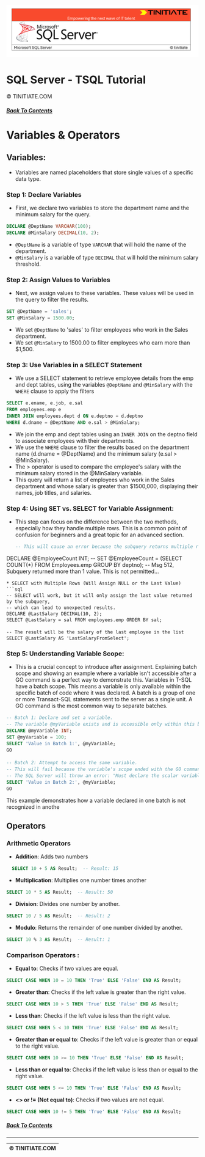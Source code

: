 ![SQL Server Tinitiate Image](../sqlserver-sql/sqlserver.png)

# SQL Server - TSQL Tutorial
&copy; TINITIATE.COM

##### [Back To Contents](./README.md)

# Variables & Operators
## Variables:
* Variables are named placeholders that store single values of a specific data type.
### Step 1: Declare Variables
* First, we declare two variables to store the department name and the minimum salary for the query.
```sql
DECLARE @DeptName VARCHAR(100);
DECLARE @MinSalary DECIMAL(10, 2);
```
* `@DeptName` is a variable of type `VARCHAR` that will hold the name of the department.
* `@MinSalary` is a variable of type `DECIMAL` that will hold the minimum salary threshold.
### Step 2: Assign Values to Variables
* Next, we assign values to these variables. These values will be used in the query to filter the results.
```sql
SET @DeptName = 'sales';
SET @MinSalary = 1500.00;
```
* We set `@DeptName` to 'sales' to filter employees who work in the Sales department.
* We set `@MinSalary` to 1500.00 to filter employees who earn more than $1,500.
### Step 3: Use Variables in a SELECT Statement
* We use a SELECT statement to retrieve employee details from the emp and dept tables, using the variables `@DeptName` and `@MinSalary` with the `WHERE` clause to apply the filters
```sql
SELECT e.ename, e.job, e.sal
FROM employees.emp e
INNER JOIN employees.dept d ON e.deptno = d.deptno
WHERE d.dname = @DeptName AND e.sal > @MinSalary;
```
* We join the emp and dept tables using an `INNER JOIN` on the deptno field to associate employees with their departments.
* We use the `WHERE` clause to filter the results based on the department name (d.dname = @DeptName) and the minimum salary (e.sal > @MinSalary).
* The > operator is used to compare the employee's salary with the minimum salary stored in the @MinSalary variable.
* This query will return a list of employees who work in the Sales department and whose salary is greater than $1500,000, displaying their names, job titles, and salaries.
### Step 4: Using SET vs. SELECT for Variable Assignment: 
* This step can focus on the difference between the two methods, especially how they handle multiple rows. This is a common point of confusion for beginners and a great topic for an advanced section.
  ```sql
  -- This will cause an error because the subquery returns multiple rows
DECLARE @EmployeeCount INT;
-- SET @EmployeeCount = (SELECT COUNT(*) FROM Employees.emp GROUP BY deptno);
-- Msg 512, Subquery returned more than 1 value. This is not permitted...
```
* SELECT with Multiple Rows (Will Assign NULL or the Last Value)
```sql
-- SELECT will work, but it will only assign the last value returned by the subquery,
-- which can lead to unexpected results.
DECLARE @LastSalary DECIMAL(10, 2);
SELECT @LastSalary = sal FROM employees.emp ORDER BY sal;

-- The result will be the salary of the last employee in the list
SELECT @LastSalary AS 'LastSalaryFromSelect';
```


### Step 5: Understanding Variable Scope: 
* This is a crucial concept to introduce after assignment. Explaining batch scope and showing an example where a variable isn't accessible after a GO command is a perfect way to demonstrate this.
  Variables in T-SQL have a batch scope. This means a variable is only available within the specific batch of code where it was declared. A batch is a group of one or more Transact-SQL statements sent to the server as a     single unit. A GO command is the most common way to separate batches.
```sql
-- Batch 1: Declare and set a variable.
-- The variable @myVariable exists and is accessible only within this batch.
DECLARE @myVariable INT;
SET @myVariable = 100;
SELECT 'Value in Batch 1:', @myVariable;
GO

-- Batch 2: Attempt to access the same variable.
-- This will fail because the variable's scope ended with the GO command.
-- The SQL Server will throw an error: "Must declare the scalar variable '@myVariable'."
SELECT 'Value in Batch 2:', @myVariable;
GO

```
This example demonstrates how a variable declared in one batch is not recognized in anothe
## Operators
### Arithmetic Operators
* **Addition**: Adds two numbers 
```sql
  SELECT 10 + 5 AS Result;  -- Result: 15
```   
* **Multiplication**: Multiplies one number times another
```sql
SELECT 10 * 5 AS Result;  -- Result: 50
```
* **Division**: Divides one number by another.
```sql
SELECT 10 / 5 AS Result;  -- Result: 2
```
* **Modulo**: Returns the remainder of one number divided by another.
```sql
SELECT 10 % 3 AS Result;  -- Result: 1
```
### Comparison Operators : 
* **Equal to**: Checks if two values are equal.
``` sql
SELECT CASE WHEN 10 = 10 THEN 'True' ELSE 'False' END AS Result;  
```  
* **Greater than**: Checks if the left value is greater than the right value.
``` sql
SELECT CASE WHEN 10 > 5 THEN 'True' ELSE 'False' END AS Result;  
``` 
* **Less than**: Checks if the left value is less than the right value.
``` sql
SELECT CASE WHEN 5 < 10 THEN 'True' ELSE 'False' END AS Result; 
```
* **Greater than or equal to**: Checks if the left value is greater than or equal to the right value.
``` sql
SELECT CASE WHEN 10 >= 10 THEN 'True' ELSE 'False' END AS Result;
``` 
* **Less than or equal to**: Checks if the left value is less than or equal to the right value.
``` sql
SELECT CASE WHEN 5 <= 10 THEN 'True' ELSE 'False' END AS Result;  
```
* **<> or != (Not equal to)**: Checks if two values are not equal.
```sql
SELECT CASE WHEN 10 != 5 THEN 'True' ELSE 'False' END AS Result; 
```

##### [Back To Contents](./README.md)
***
| &copy; TINITIATE.COM |
|----------------------|
